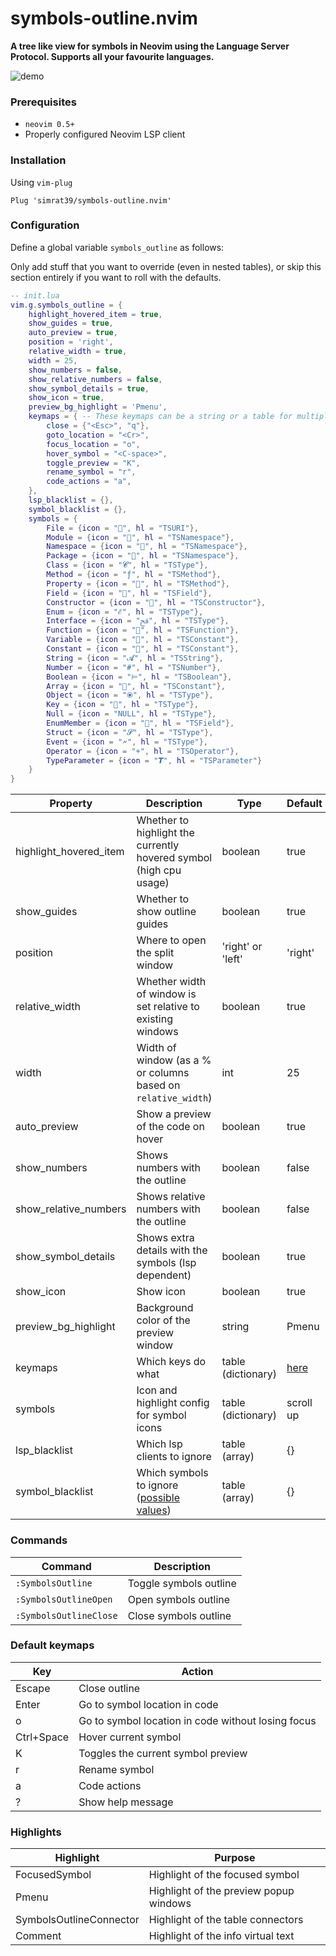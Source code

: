 # symbols-outline.nvim

**A tree like view for symbols in Neovim using the Language Server Protocol.
Supports all your favourite languages.**

![demo](https://github.com/simrat39/rust-tools-demos/raw/master/symbols-demo.gif)

### Prerequisites

- `neovim 0.5+`
-  Properly configured Neovim LSP client

### Installation

Using `vim-plug`

```vim
Plug 'simrat39/symbols-outline.nvim'
```

### Configuration

Define a global variable `symbols_outline` as follows:

Only add stuff that you want to override (even in nested tables), or skip this section entirely if you
want to roll with the defaults.

```lua
-- init.lua
vim.g.symbols_outline = {
    highlight_hovered_item = true,
    show_guides = true,
    auto_preview = true,
    position = 'right',
    relative_width = true,
    width = 25,
    show_numbers = false,
    show_relative_numbers = false,
    show_symbol_details = true,
    show_icon = true,
    preview_bg_highlight = 'Pmenu',
    keymaps = { -- These keymaps can be a string or a table for multiple keys
        close = {"<Esc>", "q"},
        goto_location = "<Cr>",
        focus_location = "o",
        hover_symbol = "<C-space>",
        toggle_preview = "K",
        rename_symbol = "r",
        code_actions = "a",
    },
    lsp_blacklist = {},
    symbol_blacklist = {},
    symbols = {
        File = {icon = "", hl = "TSURI"},
        Module = {icon = "", hl = "TSNamespace"},
        Namespace = {icon = "", hl = "TSNamespace"},
        Package = {icon = "", hl = "TSNamespace"},
        Class = {icon = "𝓒", hl = "TSType"},
        Method = {icon = "ƒ", hl = "TSMethod"},
        Property = {icon = "", hl = "TSMethod"},
        Field = {icon = "", hl = "TSField"},
        Constructor = {icon = "", hl = "TSConstructor"},
        Enum = {icon = "ℰ", hl = "TSType"},
        Interface = {icon = "ﰮ", hl = "TSType"},
        Function = {icon = "", hl = "TSFunction"},
        Variable = {icon = "", hl = "TSConstant"},
        Constant = {icon = "", hl = "TSConstant"},
        String = {icon = "𝓐", hl = "TSString"},
        Number = {icon = "#", hl = "TSNumber"},
        Boolean = {icon = "⊨", hl = "TSBoolean"},
        Array = {icon = "", hl = "TSConstant"},
        Object = {icon = "⦿", hl = "TSType"},
        Key = {icon = "🔐", hl = "TSType"},
        Null = {icon = "NULL", hl = "TSType"},
        EnumMember = {icon = "", hl = "TSField"},
        Struct = {icon = "𝓢", hl = "TSType"},
        Event = {icon = "🗲", hl = "TSType"},
        Operator = {icon = "+", hl = "TSOperator"},
        TypeParameter = {icon = "𝙏", hl = "TSParameter"}
    }
}
```

| Property               | Description                                                                    | Type               | Default                  |
| ---------------------- | ------------------------------------------------------------------------------ | ------------------ | ------------------------ |
| highlight_hovered_item | Whether to highlight the currently hovered symbol (high cpu usage)             | boolean            | true                     |
| show_guides            | Whether to show outline guides                                                 | boolean            | true                     |
| position               | Where to open the split window                                                 | 'right' or 'left'  | 'right'                  |
| relative_width         | Whether width of window is set relative to existing windows                    | boolean            | true                     |
| width                  | Width of window (as a % or columns based on `relative_width`)                  | int                | 25                       |
| auto_preview           | Show a preview of the code on hover                                            | boolean            | true                     |
| show_numbers           | Shows numbers with the outline                                                 | boolean            | false                    |
| show_relative_numbers  | Shows relative numbers with the outline                                        | boolean            | false                    |
| show_symbol_details    | Shows extra details with the symbols (lsp dependent)                           | boolean            | true                     |
| show_icon              | Show icon                                                           | boolean            | true                     |
| preview_bg_highlight   | Background color of the preview window                                         | string             | Pmenu                    |
| keymaps                | Which keys do what                                                             | table (dictionary) | [here](#default-keymaps) |
| symbols                | Icon and highlight config for symbol icons                                     | table (dictionary) | scroll up                |
| lsp_blacklist          | Which lsp clients to ignore                                                    | table (array)      | {}                       |
| symbol_blacklist       | Which symbols to ignore ([possible values](./lua/symbols-outline/symbols.lua)) | table (array)      | {}                       |

### Commands

| Command                | Description            |
| ---------------------- | ---------------------- |
| `:SymbolsOutline`      | Toggle symbols outline |
| `:SymbolsOutlineOpen`  | Open symbols outline   |
| `:SymbolsOutlineClose` | Close symbols outline  |

### Default keymaps

| Key        | Action                                                             |
| ---------- | ------------------------------------------------------------------ |
| Escape     | Close outline                                                      |
| Enter      | Go to symbol location in code                                      |
| o          | Go to symbol location in code without losing focus                 |
| Ctrl+Space | Hover current symbol                                               |
| K          | Toggles the current symbol preview                                 |
| r          | Rename symbol                                                      |
| a          | Code actions                                                       |
| ?          | Show help message                                                  |

### Highlights
| Highlight               | Purpose                                |
| ----------------------- | -------------------------------------- |
| FocusedSymbol           | Highlight of the focused symbol        |
| Pmenu                   | Highlight of the preview popup windows |
| SymbolsOutlineConnector | Highlight of the table connectors      |
| Comment                 | Highlight of the info virtual text     |
